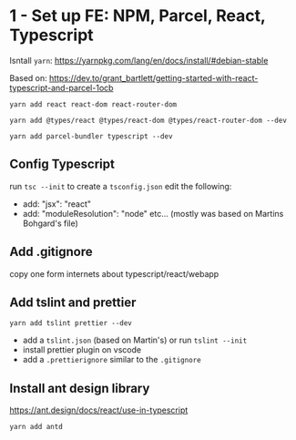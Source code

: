 # 1 - Set up FE: NPM, Parcel, React, Typescript

Isntall `yarn`: https://yarnpkg.com/lang/en/docs/install/#debian-stable

Based on: https://dev.to/grant_bartlett/getting-started-with-react-typescript-and-parcel-1ocb

```
yarn add react react-dom react-router-dom

yarn add @types/react @types/react-dom @types/react-router-dom --dev
```

```
yarn add parcel-bundler typescript --dev

```

## Config Typescript

run `tsc --init` to create a `tsconfig.json`
edit the following:

- add: "jsx": "react"
- add: "moduleResolution": "node"
  etc... (mostly was based on Martins Bohgard's file)

## Add .gitignore

copy one form internets about typescript/react/webapp

## Add tslint and prettier

```
yarn add tslint prettier --dev

```

- add a `tslint.json` (based on Martin's) or run `tslint --init`
- install prettier plugin on vscode
- add a `.prettierignore` similar to the `.gitignore`

## Install ant design library

https://ant.design/docs/react/use-in-typescript

```
yarn add antd
```
